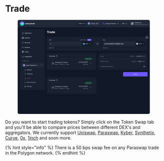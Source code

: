 # Trade

<figure><img src="../../.gitbook/assets/trade_ui.png" alt=""><figcaption></figcaption></figure>

Do you want to start trading tokens? Simply click on the Token Swap tab and you'll be able to compare prices between different DEX's and aggregators. We currently support [Uniswap](https://uniswap.org), [Paraswap](https://paraswap.io/#/?network=ethereum), [Kyber](https://kyber.network), [Synthetix](https://synthetix.io/), [Curve](https://curve.fi/), [0x](https://0x.org/), [1inch](https://1inch.io/) and soon more.

{% hint style="info" %}
There is a 50 bps swap fee on any Paraswap trade in the Polygon network.
{% endhint %}
